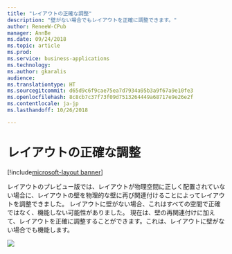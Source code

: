 ```yaml
---
title: "レイアウトの正確な調整"
description: "壁がない場合でもレイアウトを正確に調整できます。"
author: ReneeW-CPub
manager: AnnBe
ms.date: 09/24/2018
ms.topic: article
ms.prod: 
ms.service: business-applications
ms.technology: 
ms.author: gkaralis
audience: 
ms.translationtype: HT
ms.sourcegitcommit: d65d9c6f9cae75ea7d7934a95b3a9f67a9e10fe3
ms.openlocfilehash: 8c8cb7c37f73f09d7513264449a68717e9e26e2f
ms.contentlocale: ja-jp
ms.lasthandoff: 10/26/2018

---
```


# <a name="precisely-adjust-a-layout"></a>レイアウトの正確な調整

[!include[microsoft-layout banner](../includes/microsoft-layout.md)]

レイアウトのプレビュー版では、レイアウトが物理空間に正しく配置されていない場合に、レイアウトの壁を物理的な壁に再び関連付けることによってレイアウトを調整できました。 レイアウトに壁がない場合、これはすべての空間で正確ではなく、機能しない可能性がありました。 現在は、壁の再関連付けに加えて、レイアウトを正確に調整することができます。これは、レイアウトに壁がない場合でも機能します。

![](media/0dc5fbc2667a5c8ab301fd2be37cd53e.jpg)

